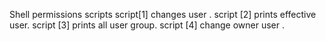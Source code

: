Shell permissions scripts
script[1] changes user .
script [2] prints effective user.
script [3] prints all user group.
script [4] change owner user .


